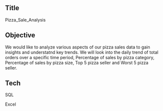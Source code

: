 
## Title
Pizza_Sale_Analysis
## Objective
We would like to analyze various aspects of our pizza sales data to gain insights and understatnd key trends.
 We will look into the daily trend of total orders over a specific time period,
 Percentage of sales by pizza category,
 Percentage of sales by pizza size,
 Top 5 pizza seller and
 Worst 5 pizza seller.




## Tech
SQL

Excel
